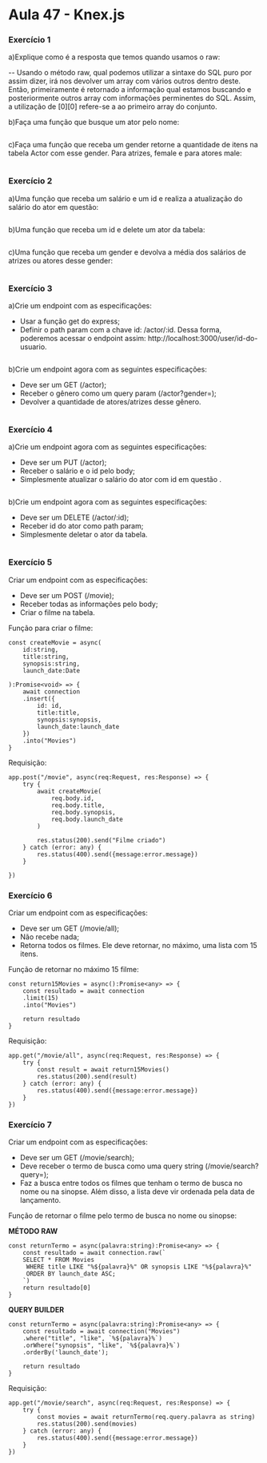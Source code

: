 # Aula 47 - Knex.js 


### Exercício 1 

a)Explique como é a resposta que temos quando usamos o raw:

-- Usando o método raw, qual podemos utilizar a sintaxe do SQL puro por assim dizer, irá nos devolver um array com vários outros dentro deste. Então, primeiramente é retornado a informação qual estamos buscando e posteriormente outros array com informações perminentes do SQL. Assim, a utilização de [0][0] refere-se a ao primeiro array do conjunto.

b)Faça uma função que busque um ator pelo nome:

```

```

c)Faça uma função que receba um gender retorne a quantidade de itens na tabela Actor com esse gender. Para atrizes, female e para atores male:

```

```


### Exercício 2

a)Uma função que receba um salário e um id e realiza a atualização do salário do ator em questão:
```

```

b)Uma função que receba um id e delete um ator da tabela:
```

```

c)Uma função que receba um gender e devolva a média dos salários de atrizes ou atores desse gender:
```

```


### Exercício 3

a)Crie um endpoint com as especificações:
* Usar a função get do express;
* Definir o path param com a chave id: /actor/:id. Dessa forma, poderemos acessar o endpoint assim: http://localhost:3000/user/id-do-usuario.

```

```

b)Crie um endpoint agora com as seguintes especificações:
* Deve ser um GET (/actor);
* Receber o gênero como um query param (/actor?gender=);
* Devolver a quantidade de atores/atrizes desse gênero.

```

```


### Exercício 4

a)Crie um endpoint agora com as seguintes especificações:
* Deve ser um PUT (/actor);
* Receber o salário e o id pelo body;
* Simplesmente atualizar o salário do ator com id em questão .

```

```


b)Crie um endpoint agora com as seguintes especificações:
* Deve ser um DELETE (/actor/:id);
* Receber id do ator como path param;
* Simplesmente deletar o ator da tabela.

```

```





### Exercício 5
Criar um endpoint com as especificações:
* Deve ser um POST (/movie);
* Receber todas as informações pelo body;
* Criar o filme na tabela.

Função para criar o filme:
```
const createMovie = async(
    id:string,
    title:string,
    synopsis:string,
    launch_date:Date

):Promise<void> => {
    await connection
    .insert({
        id: id,
        title:title,
        synopsis:synopsis,
        launch_date:launch_date
    })
    .into("Movies")
}
```

Requisição:
```
app.post("/movie", async(req:Request, res:Response) => {
    try {
        await createMovie(
            req.body.id,
            req.body.title,
            req.body.synopsis,
            req.body.launch_date
        )

        res.status(200).send("Filme criado")
    } catch (error: any) {
        res.status(400).send({message:error.message})
    }

})
```


### Exercício 6
Criar um endpoint com as especificações:
* Deve ser um GET (/movie/all);
* Não recebe nada;
* Retorna todos os filmes. Ele deve retornar, no máximo, uma lista com 15 itens.

Função de retornar no máximo 15 filme:
```
const return15Movies = async():Promise<any> => {
    const resultado = await connection
    .limit(15)
    .into("Movies")

    return resultado
}

```

Requisição:
```
app.get("/movie/all", async(req:Request, res:Response) => {
    try {
        const result = await return15Movies()
        res.status(200).send(result)
    } catch (error: any) {
        res.status(400).send({message:error.message})
    }
})
```


### Exercício 7
Criar um endpoint com as especificações:
* Deve ser um GET (/movie/search);
* Deve receber o termo de busca como uma query string (/movie/search?query=);
* Faz a busca entre todos os filmes que tenham o termo de busca no nome ou na sinopse. Além disso, a lista deve vir ordenada pela data de lançamento.

Função de retornar o filme pelo termo de busca no nome ou sinopse:

**MÉTODO RAW**
```
const returnTermo = async(palavra:string):Promise<any> => {
    const resultado = await connection.raw(`
    SELECT * FROM Movies
     WHERE title LIKE "%${palavra}%" OR synopsis LIKE "%${palavra}%"
     ORDER BY launch_date ASC;
    `)  
    return resultado[0]
}
```

**QUERY BUILDER**
```
const returnTermo = async(palavra:string):Promise<any> => {
    const resultado = await connection("Movies")
    .where("title", "like", `%${palavra}%`)
    .orWhere("synopsis", "like", `%${palavra}%`)
    .orderBy('launch_date');
    
    return resultado
}
```

Requisição:
```
app.get("/movie/search", async(req:Request, res:Response) => {
    try {
        const movies = await returnTermo(req.query.palavra as string)
        res.status(200).send(movies)
    } catch (error: any) {
        res.status(400).send({message:error.message})
    }
})
```